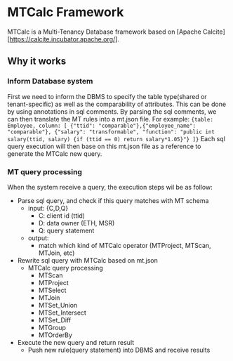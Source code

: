 # MTCalc Framework

MTCalc is a Multi-Tenancy Database framework based on [Apache Calcite][https://calcite.incubator.apache.org/].

## Why it works

### Inform Database system
First we need to inform the DBMS to specify the table type(shared or tenant-specific) as well as the comparability of attributes.
This can be done by using annotations in sql comments. By parsing the sql comments, we can then translate the MT rules into a mt.json file.
 For example:
               ```
               {table: Employee,
               column: [
               {"ttid": "comparable"},{"employee_name": "comparable"},
               {"salary": "transformable", "function": "public int salary(ttid, salary) {if (ttid == 0) return salary*1.05}"}
               ]}
               ```
 Each sql query execution will then base on this mt.json file as a reference to generate the MTCalc new query.

### MT query processing
When the system receive a query, the execution steps wil be as follow:
   * Parse sql query, and check if this query matches with MT schema
       * input: {C,D,Q}
           * C: client id (ttid)
           * D: data owner (ETH, MSR)
           * Q: query statement
       * output:
           * match which kind of MTCalc operator (MTProject, MTScan, MTJoin, etc)
   * Rewrite sql query with MTCalc based on mt.json
       * MTCalc query processing
           * MTScan
           * MTProject
           * MTSelect
           * MTJoin
           * MTSet_Union
           * MTSet_Intersect
           * MTSet_Diff
           * MTGroup
           * MTOrderBy
   * Execute the new query and return result
       * Push new rule(query statement) into DBMS and receive results
